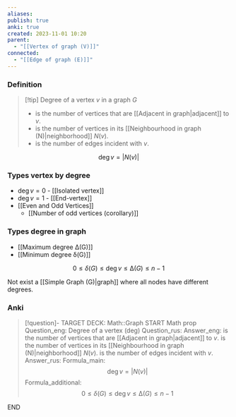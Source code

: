 ```yaml
---
aliases: 
publish: true
anki: true
created: 2023-11-01 10:20
parent:
  - "[[Vertex of graph (V)]]"
connected:
  - "[[Edge of graph (E)]]"
---
```

### Definition
> [!tip] Degree of a vertex $v$ in a graph $G$
 > - is the number of vertices that are [[Adjacent in graph|adjacent]] to $v$. 
 > - is the number of vertices in its [[Neighbourhood in graph (N)|neighborhood]] $N(v)$. 
 > - is the number of edges incident with $v$.

$$\deg v = |N(v)|$$
### Types vertex by degree
- $\deg v = 0$ - [[Isolated vertex]]
- $\deg v = 1$ - [[End-vertex]]
- [[Even and Odd Vertices]]
	- [[Number of odd vertices (corollary)]]

### Types degree in graph
- [[Maximum degree ∆(G)]]
- [[Minimum degree δ(G)]]


$$0 ≤ δ(G) ≤ \deg v ≤ ∆(G) ≤ n − 1$$

Not exist a [[Simple Graph (G)|graph]]  where all nodes have different degrees. 
### Anki
> [!question]-
TARGET DECK: Math::Graph
START
Math prop
Question_eng: Degree of a vertex (deg)
Question_rus: 
Answer_eng:  is the number of vertices that are [[Adjacent in graph|adjacent]] to $v$. 
 is the number of vertices in its [[Neighbourhood in graph (N)|neighborhood]] $N(v)$. 
 is the number of edges incident with $v$.
Answer_rus: 
Formula_main: $$\deg v = |N(v)|$$
Formula_additional: $$0 ≤ δ(G) ≤ \deg v ≤ ∆(G) ≤ n − 1$$
<!--ID: 1699164516907-->
END









